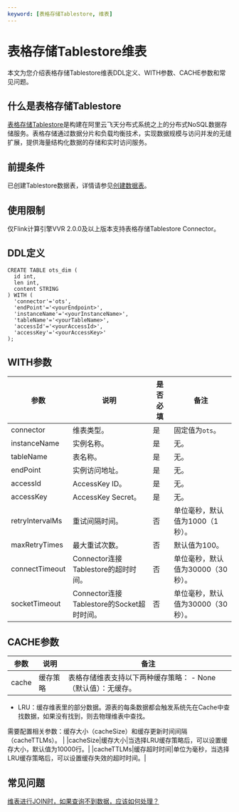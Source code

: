 ```yaml
---
keyword: [表格存储Tablestore, 维表]
---
```


# 表格存储Tablestore维表

本文为您介绍表格存储Tablestore维表DDL定义、WITH参数、CACHE参数和常见问题。

## 什么是表格存储Tablestore

[表格存储Tablestore](/cn.zh-CN/产品简介/什么是表格存储.md)是构建在阿里云飞天分布式系统之上的分布式NoSQL数据存储服务。表格存储通过数据分片和负载均衡技术，实现数据规模与访问并发的无缝扩展，提供海量结构化数据的存储和实时访问服务。

## 前提条件

已创建Tablestore数据表，详情请参见[创建数据表](/cn.zh-CN/快速入门/创建数据表.md)。

## 使用限制

仅Flink计算引擎VVR 2.0.0及以上版本支持表格存储Tablestore Connector。

## DDL定义

```
CREATE TABLE ots_dim (
  id int,
  len int,
  content STRING
) WITH (
  'connector'='ots',
  'endPoint'='<yourEndpoint>',
  'instanceName'='<yourInstanceName>',
  'tableName'='<yourTableName>',
  'accessId'='<yourAccessId>',
  'accessKey'='<yourAccessKey>'
);
```

## WITH参数

|参数|说明|是否必填|备注|
|--|--|----|--|
|connector|维表类型。|是|固定值为`ots`。|
|instanceName|实例名称。|是|无。|
|tableName|表名称。|是|无。|
|endPoint|实例访问地址。|是|无。|
|accessId|AccessKey ID。|是|无。|
|accessKey|AccessKey Secret。|是|无。|
|retryIntervalMs|重试间隔时间。|否|单位毫秒，默认值为1000（1秒）。|
|maxRetryTimes|最大重试次数。|否|默认值为100。|
|connectTimeout|Connector连接Tablestore的超时时间。|否|单位毫秒，默认值为30000（30秒）。|
|socketTimeout|Connector连接Tablestore的Socket超时时间。|否|单位毫秒，默认值为30000（30秒）。|

## CACHE参数

|参数|说明|备注|
|--|--|--|
|cache|缓存策略|表格存储维表支持以下两种缓存策略： -   None（默认值）：无缓存。
-   LRU：缓存维表里的部分数据。源表的每条数据都会触发系统先在Cache中查找数据，如果没有找到，则去物理维表中查找。

需要配置相关参数：缓存大小（cacheSize）和缓存更新时间间隔（cacheTTLMs）。 |
|cacheSize|缓存大小|当选择LRU缓存策略后，可以设置缓存大小，默认值为10000行。|
|cacheTTLMs|缓存超时时间|单位为毫秒，当选择LRU缓存策略后，可以设置缓存失效的超时时间。|

## 常见问题

[维表进行JOIN时，如果查询不到数据，应该如何处理？](/cn.zh-CN/Flink全托管/常见问题.md)

